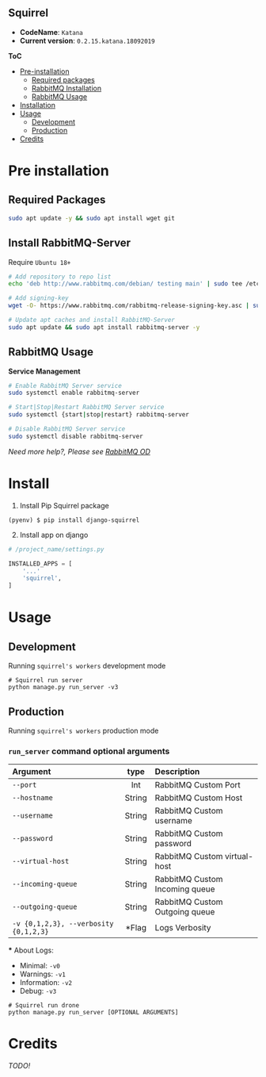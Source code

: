 Squirrel
---

+ **CodeName**: `Katana`
+ **Current version**: `0.2.15.katana.18092019`

**ToC**

+ [Pre-installation](#pre-installation)
    - [Required packages](#required-packages)
    - [RabbitMQ Installation](#install-rabbitmq-server)
    - [RabbitMQ Usage](#rabbitmq-usage)
+ [Installation](#install)
+ [Usage](#usage)
    + [Development](#development)
    + [Production](#production)
+ [Credits](#credits)

# Pre installation 

## Required Packages

```bash
sudo apt update -y && sudo apt install wget git
```
## Install RabbitMQ-Server

Require `Ubuntu 18+`

```bash
# Add repository to repo list
echo 'deb http://www.rabbitmq.com/debian/ testing main' | sudo tee /etc/apt/sources.list.d/rabbitmq.list

# Add signing-key
wget -O- https://www.rabbitmq.com/rabbitmq-release-signing-key.asc | sudo apt-key add -

# Update apt caches and install RabbitMQ-Server 
sudo apt update && sudo apt install rabbitmq-server -y 
```

## RabbitMQ Usage

**Service Management**

```bash
# Enable RabbitMQ Server service
sudo systemctl enable rabbitmq-server

# Start|Stop|Restart RabbitMQ Server service 
sudo systemctl {start|stop|restart} rabbitmq-server

# Disable RabbitMQ Server service
sudo systemctl disable rabbitmq-server
```

_Need more help?, Please see [RabbitMQ OD](https://www.rabbitmq.com/install-debian.html)_

# Install

1) Install Pip Squirrel package 

```
(pyenv) $ pip install django-squirrel
```

2) Install app on django

```python
# /project_name/settings.py

INSTALLED_APPS = [
    '...'
    'squirrel',
]
```

# Usage
## Development

Running `squirrel's workers` development mode

```
# Squirrel run server
python manage.py run_server -v3
```

## Production

Running `squirrel's workers` production mode 

### `run_server` command optional arguments

|   Argument         |     type     |  Description                       |
|:-------------------|:------------:|:-----------------------------------|
| `--port`           | Int          | RabbitMQ Custom Port               |
| `--hostname`       | String       | RabbitMQ Custom Host               |
| `--username`       | String       | RabbitMQ Custom username           |
| `--password`       | String       | RabbitMQ Custom password           |
| `--virtual-host`   | String       | RabbitMQ Custom virtual-host       |
| `--incoming-queue` | String       | RabbitMQ Custom Incoming queue     |
| `--outgoing-queue` | String       | RabbitMQ Custom Outgoing queue     |
| `-v {0,1,2,3}, --verbosity {0,1,2,3}` | *Flag | Logs Verbosity         |

__*__ About Logs: 

+ Minimal: `-v0`
+ Warnings: `-v1` 
+ Information: `-v2` 
+ Debug: `-v3` 

```
# Squirrel run drone
python manage.py run_server [OPTIONAL ARGUMENTS]
```

# Credits

_TODO!_


